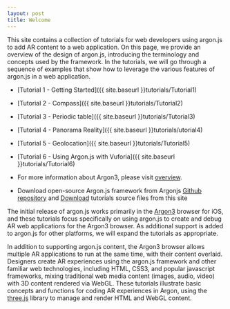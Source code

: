 ```yaml
---
layout: post
title: Welcome
---
```


This site contains a collection of tutorials for web developers using argon.js to add AR content to a web application. On this page, we provide an overview of the design of argon.js, introducing the terminology and concepts used by the framework. In the tutorials, we will go through a sequence of examples that show how to leverage the various features of argon.js in a web application.

* [Tutorial 1 - Getting Started]({{ site.baseurl }}tutorials/Tutorial1)
* [Tutorial 2 - Compass]({{ site.baseurl }}tutorials/Tutorial2)
* [Tutorial 3 - Periodic table]({{ site.baseurl }}tutorials/Tutorial3)
* [Tutorial 4 - Panorama Reality]({{ site.baseurl }}tutorials/utorial4)
* [Tutorial 5 - Geolocation]({{ site.baseurl }}tutorials/Tutorial5)
* [Tutorial 6 - Using Argon.js with Vuforia]({{ site.baseurl }}tutorials/Tutorial6)

* For more information about Argon3, please visit [overview](tutorials/Overview).

* Download open-source Argon.js framework from Argonjs [Github repository](https://github.com/argonjs/argon.js) and <a href="{{ site.baseurl }}/argon-tutorials.zip">Download</a> tutorials source files from this site

The initial release of argon.js works primarily in the [Argon3](https://itunes.apple.com/us/app/argon3/id944297993?ls=1&mt=8) browser for iOS, and these tutorials focus specifically on using argon.js to create and debug AR web applications for the Argon3 browser. As additional support is added to argon.js for other platforms, we will expand the tutorials as appropriate.

In addition to supporting argon.js content, the Argon3 browser allows multiple AR applications to run at the same time, with their content overlaid. Designers create AR experiences using the argon.js framework and other familiar web technologies, including HTML, CSS3, and popular javascript frameworks, mixing traditional web media content (images, audio, video) with 3D content rendered via WebGL. These tutorials illustrate  basic concepts and functions for coding AR experiences in Argon, using the [three.js](threejs.org) library to manage and render HTML and WebGL content.
